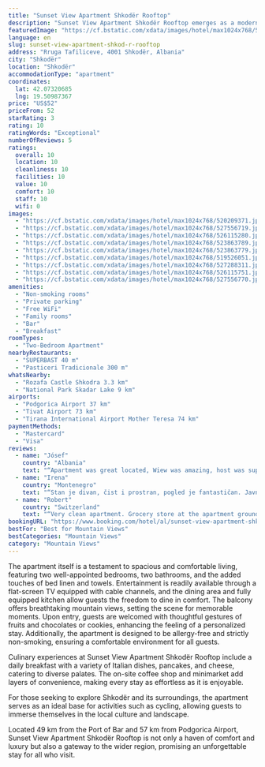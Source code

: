 ```yaml
---
title: "Sunset View Apartment Shkodër Rooftop"
description: "Sunset View Apartment Shkodër Rooftop emerges as a modern oasis in the heart of Shkodër, boasting a recent renovation that caters to the contemporary traveler's needs."
featuredImage: "https://cf.bstatic.com/xdata/images/hotel/max1024x768/520209371.jpg?k=5af8531545536fa4a7637429516e58d3000bc04536313d41658faef01a4a4d3a&o=&hp=1"
language: en
slug: sunset-view-apartment-shkod-r-rooftop
address: "Rruga Tafiliceve, 4001 Shkodër, Albania"
city: "Shkodër"
location: "Shkodër"
accommodationType: "apartment"
coordinates:
  lat: 42.07320685
  lng: 19.50987367
price: "US$52"
priceFrom: 52
starRating: 3
rating: 10
ratingWords: "Exceptional"
numberOfReviews: 5
ratings:
  overall: 10
  location: 10
  cleanliness: 10
  facilities: 10
  value: 10
  comfort: 10
  staff: 10
  wifi: 0
images:
  - "https://cf.bstatic.com/xdata/images/hotel/max1024x768/520209371.jpg?k=5af8531545536fa4a7637429516e58d3000bc04536313d41658faef01a4a4d3a&o=&hp=1"
  - "https://cf.bstatic.com/xdata/images/hotel/max1024x768/527556719.jpg?k=4834d66e8d9a833e0589f06c4c3b11860268bbd9938d0b5e116514f5266a4bac&o=&hp=1"
  - "https://cf.bstatic.com/xdata/images/hotel/max1024x768/526115280.jpg?k=f0da4ce1ca4f0aea760af95f1a18f8415994e7005e3705e182d2f6d7fc66438e&o=&hp=1"
  - "https://cf.bstatic.com/xdata/images/hotel/max1024x768/523863789.jpg?k=ea4fb305af238682abe45e43fea48a5983b7c0504739ce36f90ff6854807bada&o=&hp=1"
  - "https://cf.bstatic.com/xdata/images/hotel/max1024x768/523863779.jpg?k=9fdeb0ec573a1a4878f15a2c3a9add417556fb316cdefb042a6a5688c1d85bf9&o=&hp=1"
  - "https://cf.bstatic.com/xdata/images/hotel/max1024x768/519526051.jpg?k=32cfb604059d9ef61e8c8fb4adf9448c6ab1ef67952b768b9f0bb2af1ed54701&o=&hp=1"
  - "https://cf.bstatic.com/xdata/images/hotel/max1024x768/527288311.jpg?k=66cccc189334b33e0c210bc5e4806926087bad4363ebf06b5439c82e918d6904&o=&hp=1"
  - "https://cf.bstatic.com/xdata/images/hotel/max1024x768/526115751.jpg?k=79cd31111a3acf54ff902f92dc7774e96262cc7ba8413078ae4fe28d17539a30&o=&hp=1"
  - "https://cf.bstatic.com/xdata/images/hotel/max1024x768/527556770.jpg?k=bd0ecbcaf0662356715c68290320fe408097151a2d45f4403d5cf0611895f101&o=&hp=1"
amenities:
  - "Non-smoking rooms"
  - "Private parking"
  - "Free WiFi"
  - "Family rooms"
  - "Bar"
  - "Breakfast"
roomTypes:
  - "Two-Bedroom Apartment"
nearbyRestaurants:
  - "SUPERBAST 40 m"
  - "Pasticeri Tradicionale 300 m"
whatsNearby:
  - "Rozafa Castle Shkodra 3.3 km"
  - "National Park Skadar Lake 9 km"
airports:
  - "Podgorica Airport 37 km"
  - "Tivat Airport 73 km"
  - "Tirana International Airport Mother Teresa 74 km"
paymentMethods:
  - "Mastercard"
  - "Visa"
reviews:
  - name: "Jósef"
    country: "Albania"
    text: "“Apartment was great located, Wiew was amazing, host was super friendly and helpful.”"
  - name: "Irena"
    country: "Montenegro"
    text: "“Stan je divan, čist i prostran, pogled je fantastičan. Javni parking je bezbedan i uvek može da se nađe mesto. Vlasnik je ljubazan.”"
  - name: "Robert"
    country: "Switzerland"
    text: "“Very clean apartment. Grocery store at the apartment ground floor. Quiet and plenty of facilities at hand.”"
bookingURL: "https://www.booking.com/hotel/al/sunset-view-apartment-shkoder.en-gb.html?aid=8035640"
bestFor: "Best for Mountain Views"
bestCategories: "Mountain Views"
category: "Mountain Views"
---
```


The apartment itself is a testament to spacious and comfortable living, featuring two well-appointed bedrooms, two bathrooms, and the added touches of bed linen and towels. Entertainment is readily available through a flat-screen TV equipped with cable channels, and the dining area and fully equipped kitchen allow guests the freedom to dine in comfort. The balcony offers breathtaking mountain views, setting the scene for memorable moments. Upon entry, guests are welcomed with thoughtful gestures of fruits and chocolates or cookies, enhancing the feeling of a personalized stay. Additionally, the apartment is designed to be allergy-free and strictly non-smoking, ensuring a comfortable environment for all guests.

Culinary experiences at Sunset View Apartment Shkodër Rooftop include a daily breakfast with a variety of Italian dishes, pancakes, and cheese, catering to diverse palates. The on-site coffee shop and minimarket add layers of convenience, making every stay as effortless as it is enjoyable.

For those seeking to explore Shkodër and its surroundings, the apartment serves as an ideal base for activities such as cycling, allowing guests to immerse themselves in the local culture and landscape.

Located 49 km from the Port of Bar and 57 km from Podgorica Airport, Sunset View Apartment Shkodër Rooftop is not only a haven of comfort and luxury but also a gateway to the wider region, promising an unforgettable stay for all who visit.